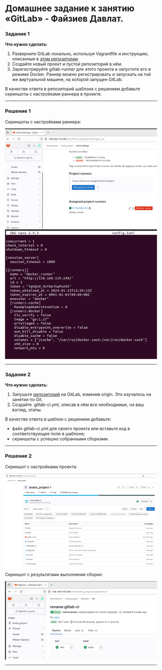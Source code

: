 # Домашнее задание к занятию «GitLab» - Файзиев Давлат.

### Задание 1

**Что нужно сделать:**

1. Разверните GitLab локально, используя Vagrantfile и инструкцию, описанные в [этом репозитории](https://github.com/netology-code/sdvps-materials/tree/main/gitlab).   
2. Создайте новый проект и пустой репозиторий в нём.
3. Зарегистрируйте gitlab-runner для этого проекта и запустите его в режиме Docker. Раннер можно регистрировать и запускать на той же виртуальной машине, на которой запущен GitLab.

В качестве ответа в репозиторий шаблона с решением добавьте скриншоты с настройками раннера в проекте.

---

### Решение 1
 
Cкриншоты с настройками раннера:
 
![Скриншот 1](https://github.com/bodra84/8-03-hw/blob/main/img/1_1.png)
![Скриншот 2](https://github.com/bodra84/8-03-hw/blob/main/img/1_2.png)

---

### Задание 2

**Что нужно сделать:**

1. Запушьте [репозиторий](https://github.com/netology-code/sdvps-materials/tree/main/gitlab) на GitLab, изменив origin. Это изучалось на занятии по Git.
2. Создайте .gitlab-ci.yml, описав в нём все необходимые, на ваш взгляд, этапы.

В качестве ответа в шаблон с решением добавьте: 
 
 * файл gitlab-ci.yml для своего проекта или вставьте код в соответствующее поле в шаблоне; 
 * скриншоты с успешно собранными сборками.
 
---
### Решение 2


Cкриншот с настройками проекта:

![Скриншот 1](https://github.com/bodra84/8-03-hw/blob/main/img/2_1.png)


Cкриншот c результатами выполнения сборки:

![Скриншот 3](https://github.com/bodra84/8-03-hw/blob/main/img/2_2.png)

---
